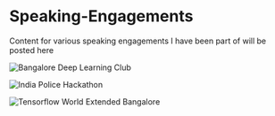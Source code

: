 # Speaking-Engagements

Content for various speaking engagements I have been part of will be posted here

![Bangalore Deep Learning Club](https://www.meetup.com/Bangalore-Deep-Learning-Club/events/265446520/)

![India Police Hackathon](https://ksp.gov.in/hackathon/)

![Tensorflow World Extended Bangalore](https://www.eventbrite.com/e/tensorflow-world-extended-bangalore-tickets-82022901707)
